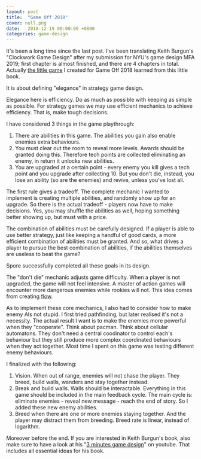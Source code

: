 ```yaml
---
layout: post
title:  "Game Off 2018"
cover: null.png
date:   2018-12-19 00:00:00 +0800
categories: game-design
---
```


It's been a long time since the last post. I've been translating Keith Burgun's "Clockwork Game Design" after my submission for NYU's game design MFA 2019; first chapter is almost finished, and there are 4 chapters in total. Actually [the little game](https://knh190.itch.io/basilisk
) I created for Game Off 2018 learned from this little book.

It is about defining "elegance" in strategy game design.

Elegance here is efficiency. Do as much as possible with keeping as simple as possible. For strategy games we may use efficient mechanics to achieve efficiency. That is, make tough decisions.

I have considered 3 things in the game playthrough:

1. There are abilities in this game. The abilities you gain also enable enemies extra behaviours.
2. You must clear out the room to reveal more levels. Awards should be granted doing this. Therefore tech points are collected eliminating an enemy, in return it unlocks new abilities.
3. You are upgraded at a certain point - every enemy you kill gives a tech point and you upgrade after collecting 10. But you don't die, instead, you lose an ability (so are the enemies) and revive, unless you've lost all.

The first rule gives a tradeoff. The complete mechanic I wanted to implement is creating multiple abilities, and randomly show up for an upgrade. So there is the actual tradeoff - players now have to make decisions. Yes, you may shuffle the abilities as well, hoping something better showing up, but must with a price.

The combination of abilities must be carefully designed. If a player is able to use better strategy, just like keeping a handful of good cards, a more efficient combination of abilities must be granted. And so, what drives a player to pursue the best combination of abilities, if the abilities themselves are useless to beat the game? 

Spore successfully completed all these goals in its design.

The "don't die" mechanic adjusts game difficulty. When a player is not upgraded, the game will not feel intensive. A master of action games will encounter more dangerous enemies while rookies will not. This idea comes from creating [flow](https://en.wikipedia.org/wiki/Flow_(psychology)).

As to implement these core mechanics, I also had to consider how to make enemy AIs not stupid. I first tried pathfinding, but later realised it's not a necessity. The actual result I want is to make the enemies more powerful when they "cooperate". Think about pacman. Think about cellular automatons. They don't need a central coodinator to control each's behaviour but they still produce more complex coordinated behaviours when they act together. Most time I spent on this game was testing different enemy behaviours.

I finalized with the following:

1. Vision. When out of range, enemies will not chase the player. They breed, build walls, wanders and stay together instead.
2. Break and build walls. Walls should be interactable. Everything in this game should be included in the main feedback cycle. The main cycle is: eliminate enemies - reveal new message - reach the end of story.  So I added these new enemy abilities.
3. Breed when there are one or more enemies staying together. And the player may distract them from breeding. Breed rate is linear, instead of logarithm.

Moreover before the end. If you are interested in Keith Burgun's book, also make sure to have a look at his "[3 minutes game design](https://www.youtube.com/watch?v=vw76jqF1nkI)" on youtube. That includes all essential ideas for his book.